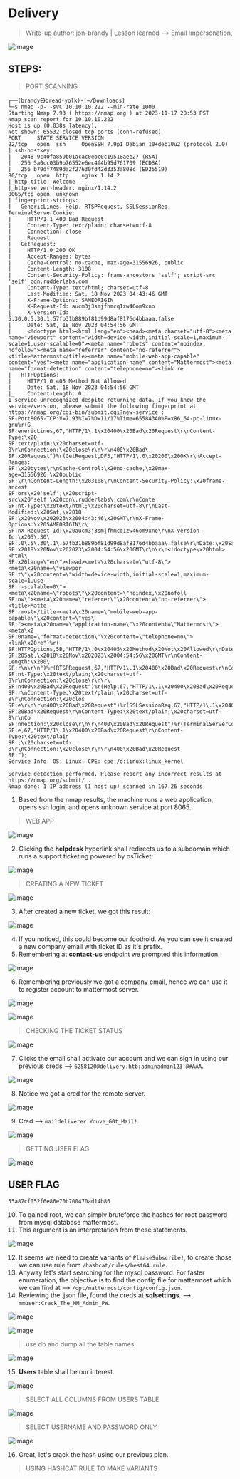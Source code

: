 # Delivery
> Write-up author: jon-brandy | Lesson learned --> Email Impersonation, 

![image](https://github.com/jon-brandy/hackthebox/assets/70703371/2b87883c-038e-46bb-82e8-6a38ad52c1a1)

## STEPS:
> PORT SCANNING

```
┌──(brandy㉿bread-yolk)-[~/Downloads]
└─$ nmap -p- -sVC 10.10.10.222 --min-rate 1000
Starting Nmap 7.93 ( https://nmap.org ) at 2023-11-17 20:53 PST
Nmap scan report for 10.10.10.222
Host is up (0.038s latency).
Not shown: 65532 closed tcp ports (conn-refused)
PORT     STATE SERVICE VERSION
22/tcp   open  ssh     OpenSSH 7.9p1 Debian 10+deb10u2 (protocol 2.0)
| ssh-hostkey: 
|   2048 9c40fa859b01acac0ebc0c19518aee27 (RSA)
|   256 5a0cc03b9b76552e6ec4f4b95d761709 (ECDSA)
|_  256 b79df7489da2f27630fd42d3353a808c (ED25519)
80/tcp   open  http    nginx 1.14.2
|_http-title: Welcome
|_http-server-header: nginx/1.14.2
8065/tcp open  unknown
| fingerprint-strings: 
|   GenericLines, Help, RTSPRequest, SSLSessionReq, TerminalServerCookie: 
|     HTTP/1.1 400 Bad Request
|     Content-Type: text/plain; charset=utf-8
|     Connection: close
|     Request
|   GetRequest: 
|     HTTP/1.0 200 OK
|     Accept-Ranges: bytes
|     Cache-Control: no-cache, max-age=31556926, public
|     Content-Length: 3108
|     Content-Security-Policy: frame-ancestors 'self'; script-src 'self' cdn.rudderlabs.com
|     Content-Type: text/html; charset=utf-8
|     Last-Modified: Sat, 18 Nov 2023 04:43:46 GMT
|     X-Frame-Options: SAMEORIGIN
|     X-Request-Id: aucm3j3smjfhmcq1zw46om9xno
|     X-Version-Id: 5.30.0.5.30.1.57fb31b889bf81d99d8af8176d4bbaaa.false
|     Date: Sat, 18 Nov 2023 04:54:56 GMT
|     <!doctype html><html lang="en"><head><meta charset="utf-8"><meta name="viewport" content="width=device-width,initial-scale=1,maximum-scale=1,user-scalable=0"><meta name="robots" content="noindex, nofollow"><meta name="referrer" content="no-referrer"><title>Mattermost</title><meta name="mobile-web-app-capable" content="yes"><meta name="application-name" content="Mattermost"><meta name="format-detection" content="telephone=no"><link re
|   HTTPOptions: 
|     HTTP/1.0 405 Method Not Allowed
|     Date: Sat, 18 Nov 2023 04:54:56 GMT
|_    Content-Length: 0
1 service unrecognized despite returning data. If you know the service/version, please submit the following fingerprint at https://nmap.org/cgi-bin/submit.cgi?new-service :
SF-Port8065-TCP:V=7.93%I=7%D=11/17%Time=655843A0%P=x86_64-pc-linux-gnu%r(G
SF:enericLines,67,"HTTP/1\.1\x20400\x20Bad\x20Request\r\nContent-Type:\x20
SF:text/plain;\x20charset=utf-8\r\nConnection:\x20close\r\n\r\n400\x20Bad\
SF:x20Request")%r(GetRequest,DF3,"HTTP/1\.0\x20200\x20OK\r\nAccept-Ranges:
SF:\x20bytes\r\nCache-Control:\x20no-cache,\x20max-age=31556926,\x20public
SF:\r\nContent-Length:\x203108\r\nContent-Security-Policy:\x20frame-ancest
SF:ors\x20'self';\x20script-src\x20'self'\x20cdn\.rudderlabs\.com\r\nConte
SF:nt-Type:\x20text/html;\x20charset=utf-8\r\nLast-Modified:\x20Sat,\x2018
SF:\x20Nov\x202023\x2004:43:46\x20GMT\r\nX-Frame-Options:\x20SAMEORIGIN\r\
SF:nX-Request-Id:\x20aucm3j3smjfhmcq1zw46om9xno\r\nX-Version-Id:\x205\.30\
SF:.0\.5\.30\.1\.57fb31b889bf81d99d8af8176d4bbaaa\.false\r\nDate:\x20Sat,\
SF:x2018\x20Nov\x202023\x2004:54:56\x20GMT\r\n\r\n<!doctype\x20html><html\
SF:x20lang=\"en\"><head><meta\x20charset=\"utf-8\"><meta\x20name=\"viewpor
SF:t\"\x20content=\"width=device-width,initial-scale=1,maximum-scale=1,use
SF:r-scalable=0\"><meta\x20name=\"robots\"\x20content=\"noindex,\x20nofoll
SF:ow\"><meta\x20name=\"referrer\"\x20content=\"no-referrer\"><title>Matte
SF:rmost</title><meta\x20name=\"mobile-web-app-capable\"\x20content=\"yes\
SF:"><meta\x20name=\"application-name\"\x20content=\"Mattermost\"><meta\x2
SF:0name=\"format-detection\"\x20content=\"telephone=no\"><link\x20re")%r(
SF:HTTPOptions,5B,"HTTP/1\.0\x20405\x20Method\x20Not\x20Allowed\r\nDate:\x
SF:20Sat,\x2018\x20Nov\x202023\x2004:54:56\x20GMT\r\nContent-Length:\x200\
SF:r\n\r\n")%r(RTSPRequest,67,"HTTP/1\.1\x20400\x20Bad\x20Request\r\nConte
SF:nt-Type:\x20text/plain;\x20charset=utf-8\r\nConnection:\x20close\r\n\r\
SF:n400\x20Bad\x20Request")%r(Help,67,"HTTP/1\.1\x20400\x20Bad\x20Request\
SF:r\nContent-Type:\x20text/plain;\x20charset=utf-8\r\nConnection:\x20clos
SF:e\r\n\r\n400\x20Bad\x20Request")%r(SSLSessionReq,67,"HTTP/1\.1\x20400\x
SF:20Bad\x20Request\r\nContent-Type:\x20text/plain;\x20charset=utf-8\r\nCo
SF:nnection:\x20close\r\n\r\n400\x20Bad\x20Request")%r(TerminalServerCooki
SF:e,67,"HTTP/1\.1\x20400\x20Bad\x20Request\r\nContent-Type:\x20text/plain
SF:;\x20charset=utf-8\r\nConnection:\x20close\r\n\r\n400\x20Bad\x20Request
SF:");
Service Info: OS: Linux; CPE: cpe:/o:linux:linux_kernel

Service detection performed. Please report any incorrect results at https://nmap.org/submit/ .
Nmap done: 1 IP address (1 host up) scanned in 167.26 seconds
```

1. Based from the nmap results, the machine runs a web application, opens ssh login, and opens unknown service at port 8065.

> WEB APP

![image](https://github.com/jon-brandy/hackthebox/assets/70703371/86e1c57a-3c1f-404a-944b-093b0affd817)


2. Clicking the **helpdesk** hyperlink shall redirects us to a subdomain which runs a support ticketing powered by osTicket.

![image](https://github.com/jon-brandy/hackthebox/assets/70703371/89c005d3-4611-4bf3-ac2f-470cd8f55084)


> CREATING A NEW TICKET

![image](https://github.com/jon-brandy/hackthebox/assets/70703371/38496648-f152-4ade-93b2-8c370dd9e98d)


3. After created a new ticket, we got this result:

![image](https://github.com/jon-brandy/hackthebox/assets/70703371/72accaaa-badb-4ea3-bbf2-ed1890f3d76d)


4. If you noticed, this could become our foothold. As you can see it created a new company email with ticket ID as it's prefix.
5. Remembering at **contact-us** endpoint we prompted this information.

![image](https://github.com/jon-brandy/hackthebox/assets/70703371/d9e6fd90-6473-450d-adca-01b8e270acc4)


6. Remembering previously we got a company email, hence we can use it to register account to mattermost server.

![image](https://github.com/jon-brandy/hackthebox/assets/70703371/b03a3bdb-d101-4c2a-b26e-01cdae34a517)


![image](https://github.com/jon-brandy/hackthebox/assets/70703371/aafc472e-4548-4d87-afe7-c5badddd591c)


> CHECKING THE TICKET STATUS

![image](https://github.com/jon-brandy/hackthebox/assets/70703371/cbc0acc2-90b3-4c31-981f-56f213619d18)


7. Clicks the email shall activate our account and we can sign in using our previous creds --> `6258120@delivery.htb:adminadmin123!@#AAA`.

![image](https://github.com/jon-brandy/hackthebox/assets/70703371/593cdd2b-d905-4dd2-a325-7342cff7f0f0)


8. Notice we got a cred for the remote server.

![image](https://github.com/jon-brandy/hackthebox/assets/70703371/2cb7fc9d-e84d-454d-8789-a79313ac255f)


9. Cred --> `maildeliverer:Youve_G0t_Mail!`.

![image](https://github.com/jon-brandy/hackthebox/assets/70703371/a4ee3d0f-a9bc-491d-a040-33ddc6da6e75)


> GETTING USER FLAG

![image](https://github.com/jon-brandy/hackthebox/assets/70703371/7f4d4e88-0111-489f-ae3f-38749f3eab6a)


## USER FLAG

```
55a87cf052f6e86e70b700470ad14b86
```

10. To gained root, we can simply bruteforce the hashes for root password from mysql database mattermost.
11. This argument is an interpretation from these statements.

![image](https://github.com/jon-brandy/hackthebox/assets/70703371/554e47ab-8470-4d5a-b689-690217b99c59)


12. It seems we need to create variants of `PleaseSubscribe!`, to create those we can use rule from `/hashcat/rules/best64.rule`.
13. Anyway let's start searching for the mysql password. For faster enumeration, the objective is to find the config file for mattermost which we can find at --> `/opt/mattermost/config/config.json`.
14. Reviewing the .json file, found the creds at **sqlsettings**. --> `mmuser:Crack_The_MM_Admin_PW`.

![image](https://github.com/jon-brandy/hackthebox/assets/70703371/eca38168-43ad-4c24-8fb8-cccb0f37d02d)


![image](https://github.com/jon-brandy/hackthebox/assets/70703371/3428b0bf-34f9-4d83-821e-da349adae8a8)


> use db and dump all the table names

![image](https://github.com/jon-brandy/hackthebox/assets/70703371/064e7de7-e27d-446d-b49d-2f0e44227ff0)


15. **Users** table shall be our interest.

![image](https://github.com/jon-brandy/hackthebox/assets/70703371/4d828ff3-f123-4170-9e1d-1fbaae159469)


> SELECT ALL COLUMNS FROM USERS TABLE

![image](https://github.com/jon-brandy/hackthebox/assets/70703371/13beb4af-e57f-45f4-87d3-e455fc5479e0)


> SELECT USERNAME AND PASSWORD ONLY

![image](https://github.com/jon-brandy/hackthebox/assets/70703371/781f9700-aa8f-4852-a0a2-63f06387d118)


16. Great, let's crack the hash using our previous plan.

> USING HASHCAT RULE TO MAKE VARIANTS




